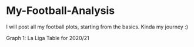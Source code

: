 # My-Football-Analysis
I will post all my football plots, starting from the basics. Kinda my journey :)

Graph 1: La Liga Table for 2020/21
